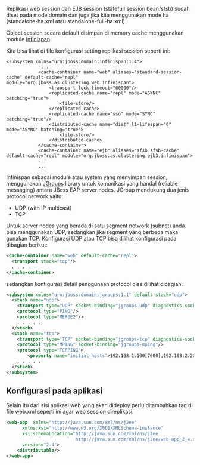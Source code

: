 Replikasi web session dan EJB session (statefull session bean/sfsb) sudah diset pada mode domain dan juga jika kita menggunakan mode ha (standalone-ha.xml atau standalone-full-ha.xml)

Object session secara default disimpan di memory cache menggunakan module [Infinispan](http://infinispan.org/)

Kita bisa lihat di file konfigurasi setting replikasi session seperti ini:
```
<subsystem xmlns="urn:jboss:domain:infinispan:1.4">
             ...
            <cache-container name="web" aliases="standard-session-cache" default-cache="repl" module="org.jboss.as.clustering.web.infinispan">
                <transport lock-timeout="60000"/>
                <replicated-cache name="repl" mode="ASYNC" batching="true">
                    <file-store/>
                </replicated-cache>
                <replicated-cache name="sso" mode="SYNC" batching="true"/>
                <distributed-cache name="dist" l1-lifespan="0" mode="ASYNC" batching="true">
                    <file-store/>
                </distributed-cache>
            </cache-container>
            <cache-container name="ejb" aliases="sfsb sfsb-cache" default-cache="repl" module="org.jboss.as.clustering.ejb3.infinispan">
            ...
            ...
```

Infinispan sebagai module atau system yang menyimpan session, menggunakan [JGroups](http://www.jgroups.org/) library untuk komunikasi yang handal (reliable messaging) antara JBoss EAP server nodes. JGroup mendukung dua jenis protocol network yaitu:

* UDP (with IP multicast)
* TCP

Untuk server nodes yang berada di satu segment network (subnet) anda bisa menggunakan UDP, sedangkan jika segment yang berbeda maka gunakan TCP. Konfigurasi UDP atau TCP bisa dilihat konfigurasi pada dibagian berikut:

```xml
<cache-container name="web" default-cache="repl"> 
  <transport stack="tcp"/> 
  . . . .
</cache-container>
```

sedangkan konfigurasi detail penggunaan protocol bisa dilihat dibagian:

```xml
<subsystem xmlns="urn:jboss:domain:jgroups:1.1" default-stack="udp">
  <stack name="udp">
    <transport type="UDP" socket-binding="jgroups-udp" diagnostics-socket-binding="jgroups-diagnostics"/>
    <protocol type="PING"/>
    <protocol type="MERGE2"/>
    . . . . .
  </stack>
  <stack name="tcp">
    <transport type="TCP" socket-binding="jgroups-tcp" diagnostics-socket-binding="jgroups-diagnostics"/>
    <protocol type="MPING" socket-binding="jgroups-mping"/>
    <protocol type="TCPPING">
        <property name="initial_hosts">192.168.1.100[7600],192.168.2.200[7600]</property>
    . . . . .
  </stack>
</subsystem>
```

## Konfigurasi pada aplikasi

Selain itu dari sisi aplikasi web yang akan dideploy perlu ditambahkan tag <distributable/> di file web.xml seperti ini agar  web session direplikasi:

```xml
<web-app  xmlns="http://java.sun.com/xml/ns/j2ee"
      xmlns:xsi="http://www.w3.org/2001/XMLSchema-instance" 
      xsi:schemaLocation="http://java.sun.com/xml/ns/j2ee 
                          http://java.sun.com/xml/ns/j2ee/web-app_2_4.xsd" 
      version="2.4">
    <distributable/>
</web-app>
```
